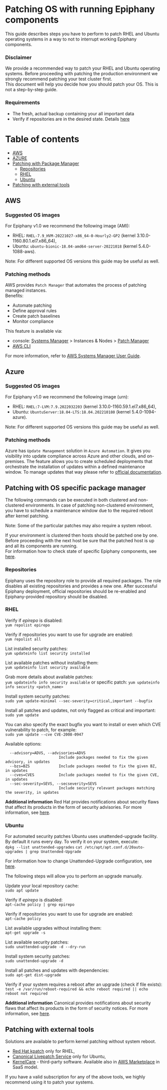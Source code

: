 # Patching OS with running Epiphany components

This guide describes steps you have to perform to patch RHEL and Ubuntu operating systems in a way to not to interrupt working Epiphany components.

### Disclaimer

We provide a recommended way to patch your RHEL and Ubuntu operating systems. Before proceeding with patching the production environment we strongly recommend patching your test cluster first.  
This document will help you decide how you should patch your OS. This is not a step-by-step guide.

### Requirements

- The fresh, actual backup containing your all important data
- Verify if repositories are in the desired state. Details [here](#repositories)

# Table of contents

- [AWS](#aws)
- [AZURE](#azure)
- [Patching with Package Manager](#patching-with-package-manager)
  - [Repositories](#repositories)
  - [RHEL](#rhel)
  - [Ubuntu](#ubuntu)
- [Patching with external tools](#patching-with-external-tools)

## AWS

### Suggested OS images

For Epiphany v1.0 we recommend the following image (AMI):  

- RHEL: `RHEL-7.9_HVM-20221027-x86_64-0-Hourly2-GP2` (kernel 3.10.0-1160.80.1.el7.x86_64),
- Ubuntu: `ubuntu-bionic-18.04-amd64-server-20221018` (kernel 5.4.0-1088-aws).

Note: For different supported OS versions this guide may be useful as well.

### Patching methods

AWS provides `Patch Manager` that automates the process of patching managed instances.  
Benefits:

- Automate patching
- Define approval rules
- Create patch baselines
- Monitor compliance

This feature is available via:

- console: [Systems Manager](https://console.aws.amazon.com/systems-manager/) > Instances & Nodes > [Patch Manager](https://console.aws.amazon.com/systems-manager/patch-manager)
- [AWS CLI](https://docs.aws.amazon.com/systems-manager/latest/userguide/patch-manager-cli-commands.html)

For more information, refer to [AWS Systems Manager User Guide](https://docs.aws.amazon.com/systems-manager/latest/userguide/systems-manager-patch.html).

## Azure

### Suggested OS images

For Epiphany v1.0 we recommend the following image (urn):

- RHEL: `RHEL:7-LVM:7.9.2022032203` (kernel 3.10.0-1160.59.1.el7.x86_64),
- Ubuntu: `UbuntuServer:18.04-LTS:18.04.202210180` (kernel 5.4.0-1094-azure).

Note: For different supported OS versions this guide may be useful as well.

### Patching methods

Azure has `Update Management` solution in `Azure Automation`. It gives you visibility into update compliance across Azure and other clouds, and on-premises. The feature allows you to create scheduled deployments that orchestrate the installation of updates within a defined maintenance window.
To manage updates that way please refer to [official documentation](https://docs.microsoft.com/en-us/azure/automation/update-management/update-mgmt-manage-updates-for-vm).

## Patching with OS specific package manager

The following commands can be executed in both clustered and non-clustered environments. In case of patching non-clustered environment, you have to schedule a maintenance window due to the required reboot after kernel patching.  

Note: Some of the particular patches may also require a system reboot.

If your environment is clustered then hosts should be patched one by one. Before proceeding with the next host be sure that the patched host is up and all its components are running.  
For information how to check state of specific Epiphany components, see [here](./MAINTENANCE.md).

### Repositories

Epiphany uses the repository role to provide all required packages. The role disables all existing repositories and provides a new one. After successful Epiphany deployment, official repositories should be re-enabled and Epiphany-provided repository should be disabled.

### RHEL

Verify if *epirepo* is disabled:  
`yum repolist epirepo`

Verify if repositories you want to use for upgrade are enabled:  
`yum repolist all`

List installed security patches:  
`yum updateinfo list security installed`

List available patches without installing them:  
`yum updateinfo list security available`

Grab more details about available patches:  
`yum updateinfo info security available` or specific patch: `yum updateinfo info security <patch_name>`

Install system security patches:  
`sudo yum update-minimal --sec-severity=critical,important --bugfix`

Install all patches and updates, not only flagged as critical and important:  
`sudo yum update`

You can also specify the exact bugfix you want to install or even which CVE vulnerability to patch, for example:  
`sudo yum update --cve CVE-2008-0947`

Available options:

```shell
  --advisory=ADVS, --advisories=ADVS
                        Include packages needed to fix the given advisory, in updates
  --bzs=BZS             Include packages needed to fix the given BZ, in updates
  --cves=CVES           Include packages needed to fix the given CVE, in updates
  --sec-severity=SEVS, --secseverity=SEVS
                        Include security relevant packages matching the severity, in updates
```

**Additional information**
Red Hat provides notifications about security flaws that affect its products in the form of security advisories. For more information, see [here](https://access.redhat.com/security/updates/advisory).

### Ubuntu

For automated security patches Ubuntu uses unattended-upgrade facility. By default it runs every day. To verify it on your system, execute:  
`dpkg --list unattended-upgrades`
`cat /etc/apt/apt.conf.d/20auto-upgrades | grep Unattended-Upgrade`

For information how to change Unattended-Upgrade configuration, see [here](https://github.com/mvo5/unattended-upgrades/blob/master/README.md).

The following steps will allow you to perform an upgrade manually.  

Update your local repository cache:  
`sudo apt update`

Verify if *epirepo* is disabled:  
`apt-cache policy | grep epirepo`

Verify if repositories you want to use for upgrade are enabled:  
`apt-cache policy`

List available upgrades without installing them:  
`apt-get upgrade -s`

List available security patches:  
`sudo unattended-upgrade -d --dry-run`

Install system security patches:  
`sudo unattended-upgrade -d`

Install all patches and updates with dependencies:  
`sudo apt-get dist-upgrade`

Verify if your system requires a reboot after an upgrade (check if file exists):  
`test -e /var/run/reboot-required && echo reboot required || echo reboot not required`

**Additional information**
Canonical provides notifications about security flaws that affect its products in the form of security notices. For more information, see [here](https://ubuntu.com/security/notices).

## Patching with external tools

Solutions are available to perform kernel patching without system reboot.  

- [Red Hat kpatch](https://access.redhat.com/documentation/en-us/red_hat_enterprise_linux/7/html/kernel_administration_guide/applying_patches_with_kernel_live_patching) only for RHEL,
- [Canonical Livepatch Service](https://ubuntu.com/livepatch) only for Ubuntu,
- [KernelCare](https://www.kernelcare.com/) - third-party software. Available also in [AWS Marketplace](https://aws.amazon.com/marketplace/pp/B085ZLFK7B) in SaaS model.

If you have a valid subscription for any of the above tools, we highly recommend using it to patch your systems.
